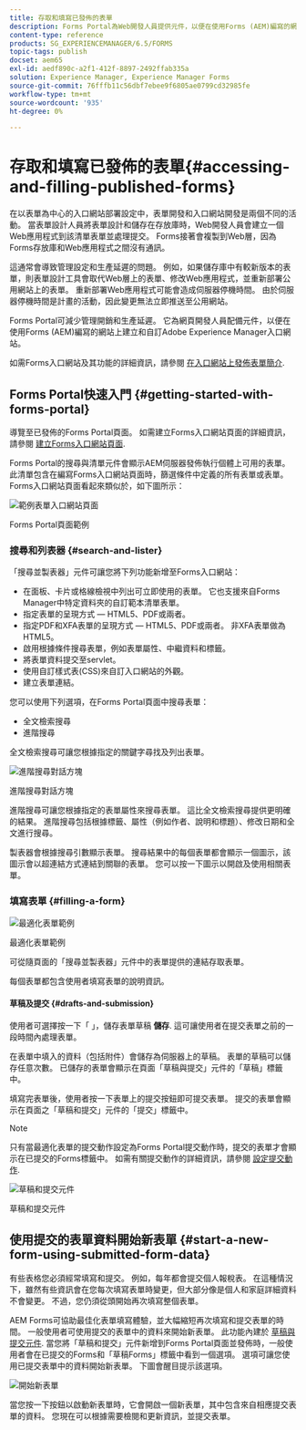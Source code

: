 ```yaml
---
title: 存取和填寫已發佈的表單
description: Forms Portal為Web開發人員提供元件，以便在使用Forms (AEM)編寫的網站上建立和自訂Adobe Experience Manager Portal。
content-type: reference
products: SG_EXPERIENCEMANAGER/6.5/FORMS
topic-tags: publish
docset: aem65
exl-id: aedf890c-a2f1-412f-8897-2492ffab335a
solution: Experience Manager, Experience Manager Forms
source-git-commit: 76fffb11c56dbf7ebee9f6805ae0799cd32985fe
workflow-type: tm+mt
source-wordcount: '935'
ht-degree: 0%

---
```


# 存取和填寫已發佈的表單{#accessing-and-filling-published-forms}

在以表單為中心的入口網站部署設定中，表單開發和入口網站開發是兩個不同的活動。 當表單設計人員將表單設計和儲存在存放庫時，Web開發人員會建立一個Web應用程式到該清單表單並處理提交。 Forms接著會複製到Web層，因為Forms存放庫和Web應用程式之間沒有通訊。

這通常會導致管理設定和生產延遲的問題。 例如，如果儲存庫中有較新版本的表單，則表單設計工具會取代Web層上的表單、修改Web應用程式，並重新部署公用網站上的表單。 重新部署Web應用程式可能會造成伺服器停機時間。 由於伺服器停機時間是計畫的活動，因此變更無法立即推送至公用網站。

Forms Portal可減少管理開銷和生產延遲。 它為網頁開發人員配備元件，以便在使用Forms (AEM)編寫的網站上建立和自訂Adobe Experience Manager入口網站。

如需Forms入口網站及其功能的詳細資訊，請參閱 [在入口網站上發佈表單簡介](/help/forms/using/introduction-publishing-forms.md).

## Forms Portal快速入門 {#getting-started-with-forms-portal}

導覽至已發佈的Forms Portal頁面。 如需建立Forms入口網站頁面的詳細資訊，請參閱 [建立Forms入口網站頁面](../../forms/using/creating-form-portal-page.md).

Forms Portal的搜尋與清單元件會顯示AEM伺服器發佈執行個體上可用的表單。 此清單包含在編寫Forms入口網站頁面時，篩選條件中定義的所有表單或表單。 Forms入口網站頁面看起來類似於，如下圖所示：

![範例表單入口網站頁面 ](assets/forms-portal-page.png)

Forms Portal頁面範例

### 搜尋和列表器 {#search-and-lister}

「搜尋並製表器」元件可讓您將下列功能新增至Forms入口網站：

* 在面板、卡片或格線檢視中列出可立即使用的表單。 它也支援來自Forms Manager中特定資料夾的自訂範本清單表單。
* 指定表單的呈現方式 — HTML5、PDF或兩者。
* 指定PDF和XFA表單的呈現方式 — HTML5、PDF或兩者。 非XFA表單做為HTML5。
* 啟用根據條件搜尋表單，例如表單屬性、中繼資料和標籤。
* 將表單資料提交至servlet。
* 使用自訂樣式表(CSS)來自訂入口網站的外觀。
* 建立表單連結。

您可以使用下列選項，在Forms Portal頁面中搜尋表單：

* 全文檢索搜尋
* 進階搜尋

全文檢索搜尋可讓您根據指定的關鍵字尋找及列出表單。

![進階搜尋對話方塊](assets/search-panel.png)

進階搜尋對話方塊

進階搜尋可讓您根據指定的表單屬性來搜尋表單。 這比全文檢索搜尋提供更明確的結果。 進階搜尋包括根據標籤、屬性（例如作者、說明和標題）、修改日期和全文進行搜尋。

製表器會根據搜尋引數顯示表單。 搜尋結果中的每個表單都會顯示一個圖示，該圖示會以超連結方式連結到關聯的表單。 您可以按一下圖示以開啟及使用相關表單。

### 填寫表單 {#filling-a-form}

![最適化表單範例](assets/filling_a_form.png)

最適化表單範例

可從隨頁面的「搜尋並製表器」元件中的表單提供的連結存取表單。

每個表單都包含使用者填寫表單的說明資訊。

#### 草稿及提交 {#drafts-and-submission}

使用者可選擇按一下「 」，儲存表單草稿 **儲存**. 這可讓使用者在提交表單之前的一段時間內處理表單。

在表單中填入的資料（包括附件）會儲存為伺服器上的草稿。 表單的草稿可以儲存任意次數。 已儲存的表單會顯示在頁面「草稿與提交」元件的「草稿」標籤中。

填寫完表單後，使用者按一下表單上的提交按鈕即可提交表單。 提交的表單會顯示在頁面之「草稿和提交」元件的「提交」標籤中。

>[!NOTE]
>
>只有當最適化表單的提交動作設定為Forms Portal提交動作時，提交的表單才會顯示在已提交的Forms標籤中。 如需有關提交動作的詳細資訊，請參閱 [設定提交動作](../../forms/using/configuring-submit-actions.md).

![草稿和提交元件](assets/draft-submission.png)

草稿和提交元件

## 使用提交的表單資料開始新表單 {#start-a-new-form-using-submitted-form-data}

有些表格您必須經常填寫和提交。 例如，每年都會提交個人報稅表。 在這種情況下，雖然有些資訊會在您每次填寫表單時變更，但大部分像是個人和家庭詳細資料不會變更。 不過，您仍須從頭開始再次填寫整個表單。

AEM Forms可協助最佳化表單填寫體驗，並大幅縮短再次填寫和提交表單的時間。 一般使用者可使用提交的表單中的資料來開始新表單。 此功能內建於 [草稿與提交元件](../../forms/using/draft-submission-component.md). 當您將「草稿和提交」元件新增到Forms Portal頁面並發佈時，一般使用者會在已提交的Forms和「草稿Forms」標籤中看到一個選項。 選項可讓您使用已提交表單中的資料開始新表單。 下圖會醒目提示該選項。

![開始新表單](assets/start-a-new-form.png)

當您按一下按鈕以啟動新表單時，它會開啟一個新表單，其中包含來自相應提交表單的資料。 您現在可以根據需要檢閱和更新資訊，並提交表單。
